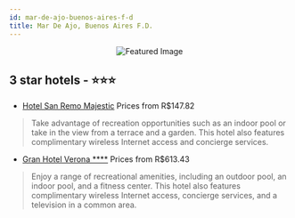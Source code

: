 ```yaml
---
id: mar-de-ajo-buenos-aires-f-d
title: Mar De Ajo, Buenos Aires F.D.
---
```


<center><img src="https://i.travelapi.com/hotels/9000000/8770000/8769000/8768920/5c553d14_z.jpg" alt="Featured Image" /></center>


##  3 star hotels - ⭐️⭐️⭐️

-    [Hotel San Remo Majestic](https://us.hurb.com/hotels/mar-de-ajo/hotel-san-remo-majestic-JNP-JP780968?cmp=18055) Prices from R$147.82
   > Take advantage of recreation opportunities such as an indoor pool or take in the view from a terrace and a garden. This hotel also features complimentary wireless Internet access and concierge services.
-    [Gran Hotel Verona ****](https://us.hurb.com/hotels/mar-de-ajo/gran-hotel-verona-JNP-JP681035?cmp=18055) Prices from R$613.43
   > Enjoy a range of recreational amenities, including an outdoor pool, an indoor pool, and a fitness center. This hotel also features complimentary wireless Internet access, concierge services, and a television in a common area.
